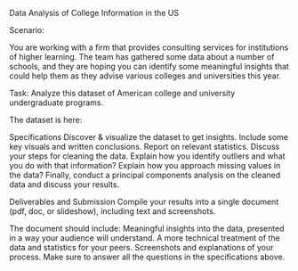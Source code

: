 Data Analysis of College Information in the US

Scenario: 

You are working with a firm that provides consulting services for institutions of higher learning. The team has gathered some data about a number of schools, and they are hoping you can identify some meaningful insights that could help them as they advise various colleges and universities this year.

Task: Analyze this dataset of American college and university undergraduate programs.

The dataset is here:

Specifications
Discover & visualize the dataset to get insights. Include some key visuals and written conclusions.
Report on relevant statistics.
Discuss your steps for cleaning the data.
Explain how you identify outliers and what you do with that information?
Explain how you approach missing values in the data?
Finally, conduct a principal components analysis on the cleaned data and discuss your results.

Deliverables and Submission
Compile your results into a single document (pdf, doc, or slideshow), including text and screenshots.

The document should include:
Meaningful insights into the data, presented in a way your audience will understand.
A more technical treatment of the data and statistics for your peers.
Screenshots and explanations of your process. Make sure to answer all the questions in the specifications above.
